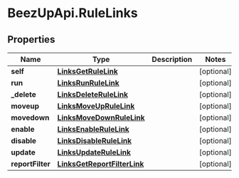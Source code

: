 # BeezUpApi.RuleLinks

## Properties
Name | Type | Description | Notes
------------ | ------------- | ------------- | -------------
**self** | [**LinksGetRuleLink**](LinksGetRuleLink.md) |  | [optional] 
**run** | [**LinksRunRuleLink**](LinksRunRuleLink.md) |  | [optional] 
**_delete** | [**LinksDeleteRuleLink**](LinksDeleteRuleLink.md) |  | [optional] 
**moveup** | [**LinksMoveUpRuleLink**](LinksMoveUpRuleLink.md) |  | [optional] 
**movedown** | [**LinksMoveDownRuleLink**](LinksMoveDownRuleLink.md) |  | [optional] 
**enable** | [**LinksEnableRuleLink**](LinksEnableRuleLink.md) |  | [optional] 
**disable** | [**LinksDisableRuleLink**](LinksDisableRuleLink.md) |  | [optional] 
**update** | [**LinksUpdateRuleLink**](LinksUpdateRuleLink.md) |  | [optional] 
**reportFilter** | [**LinksGetReportFilterLink**](LinksGetReportFilterLink.md) |  | [optional] 


